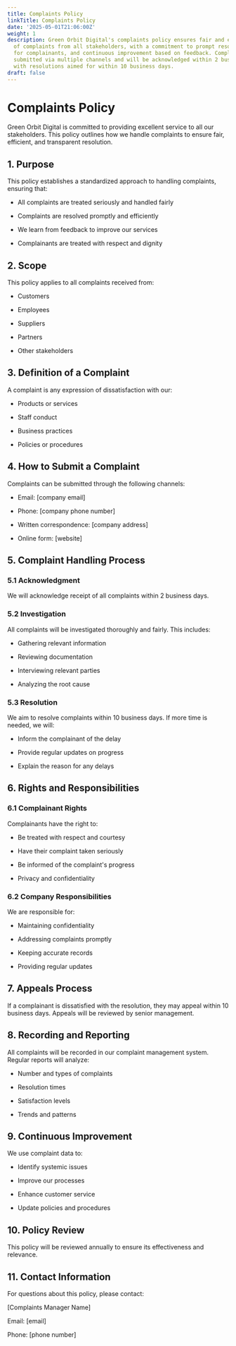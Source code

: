 ```yaml
---
title: Complaints Policy
linkTitle: Complaints Policy
date: '2025-05-01T21:06:00Z'
weight: 1
description: Green Orbit Digital's complaints policy ensures fair and efficient handling
  of complaints from all stakeholders, with a commitment to prompt resolution, respect
  for complainants, and continuous improvement based on feedback. Complaints can be
  submitted via multiple channels and will be acknowledged within 2 business days,
  with resolutions aimed for within 10 business days.
draft: false
---
```



# Complaints Policy

Green Orbit Digital is committed to providing excellent service to all our stakeholders. This policy outlines how we handle complaints to ensure fair, efficient, and transparent resolution.

## 1. Purpose

This policy establishes a standardized approach to handling complaints, ensuring that:

- All complaints are treated seriously and handled fairly

- Complaints are resolved promptly and efficiently

- We learn from feedback to improve our services

- Complainants are treated with respect and dignity

## 2. Scope

This policy applies to all complaints received from:

- Customers

- Employees

- Suppliers

- Partners

- Other stakeholders

## 3. Definition of a Complaint

A complaint is any expression of dissatisfaction with our:

- Products or services

- Staff conduct

- Business practices

- Policies or procedures

## 4. How to Submit a Complaint

Complaints can be submitted through the following channels:

- Email: [company email]

- Phone: [company phone number]

- Written correspondence: [company address]

- Online form: [website]

## 5. Complaint Handling Process

### 5.1 Acknowledgment

We will acknowledge receipt of all complaints within 2 business days.

### 5.2 Investigation

All complaints will be investigated thoroughly and fairly. This includes:

- Gathering relevant information

- Reviewing documentation

- Interviewing relevant parties

- Analyzing the root cause

### 5.3 Resolution

We aim to resolve complaints within 10 business days. If more time is needed, we will:

- Inform the complainant of the delay

- Provide regular updates on progress

- Explain the reason for any delays

## 6. Rights and Responsibilities

### 6.1 Complainant Rights

Complainants have the right to:

- Be treated with respect and courtesy

- Have their complaint taken seriously

- Be informed of the complaint's progress

- Privacy and confidentiality

### 6.2 Company Responsibilities

We are responsible for:

- Maintaining confidentiality

- Addressing complaints promptly

- Keeping accurate records

- Providing regular updates

## 7. Appeals Process

If a complainant is dissatisfied with the resolution, they may appeal within 10 business days. Appeals will be reviewed by senior management.

## 8. Recording and Reporting

All complaints will be recorded in our complaint management system. Regular reports will analyze:

- Number and types of complaints

- Resolution times

- Satisfaction levels

- Trends and patterns

## 9. Continuous Improvement

We use complaint data to:

- Identify systemic issues

- Improve our processes

- Enhance customer service

- Update policies and procedures

## 10. Policy Review

This policy will be reviewed annually to ensure its effectiveness and relevance.

## 11. Contact Information

For questions about this policy, please contact:

[Complaints Manager Name]

Email: [email]

Phone: [phone number]